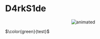 # D4rkS1de
<p align="center">
  <img src="https://github.com/D4rkS1de-0x7f/D4rkS1de-0x7f/blob/main/Files/DarkSide_v1.gif" alt="animated"/>
</p>




$\color{green}{test}$





<!--
$${\color{red}Your \space hate \space has \space made \space you \space powerful.}$$
-->
<!--
**D4rkS1de-0x7f/D4rkS1de-0x7f** is a ✨ _special_ ✨ repository because its `README.md` (this file) appears on your GitHub profile.

Here are some ideas to get you started:

- 🔭 I’m currently working on ...
- 🌱 I’m currently learning ...
- 👯 I’m looking to collaborate on ...
- 🤔 I’m looking for help with ...
- 💬 Ask me about ...
- 📫 How to reach me: ...
- 😄 Pronouns: ...
- ⚡ Fun fact: ...
-->
